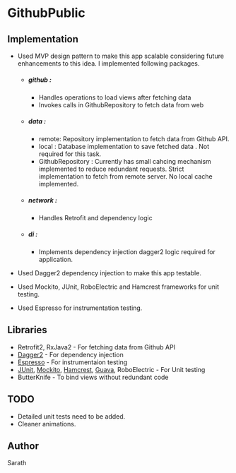 # GithubPublic

## Implementation
* Used MVP design pattern to make this app scalable considering future enhancements to this idea. I implemented following packages.
	* ##### github : 
		* Handles operations to load views after fetching data
		* Invokes calls in GithubRepository to fetch data from web
	* ##### data :
		* remote: Repository implementation to fetch data from Github API.
		* local : Database implementation to save fetched data . Not required for this task. 
		* GithubRepository : Currently has small cahcing mechanism implemented to reduce redundant requests. Strict implementation to fetch from remote server. No local cache implemented.
	* ##### network :
		* Handles Retrofit and dependency logic
	* ##### di :
		* Implements dependency injection dagger2 logic required for application.


* Used Dagger2 dependency injection to make this app testable.
* Used Mockito, JUnit, RoboElectric and Hamcrest frameworks for unit testing.
* Used Espresso for instrumentation testing.


## Libraries
* Retrofit2, RxJava2     - For fetching data from Github API
* [Dagger2](https://google.github.io/dagger/)   - For dependency injection
* [Espresso](https://github.com/googlesamples/android-testing/tree/master/ui/espresso)  - For instrumentaion testing
* [JUnit](https://mvnrepository.com/artifact/junit/junit), [Mockito](http://site.mockito.org/), [Hamcrest](http://hamcrest.org/JavaHamcrest/), [Guava](https://github.com/google/guava), RoboElectric - For Unit testing
* ButterKnife - To bind views without redundant code

## TODO
* Detailed unit tests need to be added.
* Cleaner animations.

## Author
Sarath
